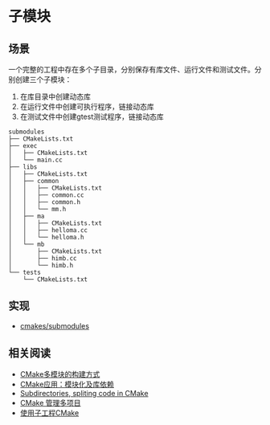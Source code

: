 
# 子模块

## 场景

一个完整的工程中存在多个子目录，分别保存有库文件、运行文件和测试文件。分别创建三个子模块：

1. 在库目录中创建动态库
2. 在运行文件中创建可执行程序，链接动态库
3. 在测试文件中创建gtest测试程序，链接动态库

```text
submodules
├── CMakeLists.txt
├── exec
│   ├── CMakeLists.txt
│   └── main.cc
├── libs
│   ├── CMakeLists.txt
│   ├── common
│   │   ├── CMakeLists.txt
│   │   ├── common.cc
│   │   ├── common.h
│   │   └── mm.h
│   ├── ma
│   │   ├── CMakeLists.txt
│   │   ├── helloma.cc
│   │   └── helloma.h
│   └── mb
│       ├── CMakeLists.txt
│       ├── himb.cc
│       └── himb.h
└── tests
    └── CMakeLists.txt
```

## 实现

* [cmakes/submodules](https://github.com/ZJDoc/VisionGuide/tree/master/cmakes/submodules)

## 相关阅读

* [CMake多模块的构建方式](https://www.leadroyal.cn/p/781/)
* [CMake应用：模块化及库依赖](https://zhuanlan.zhihu.com/p/373363335)
* [Subdirectories, spliting code in CMake](https://codeiter.com/en/posts/subdirectories-spliting-code-in-cmake)
* [CMake 管理多项目](https://zcteo.top/blog/CMake/002_CmakeMultiproject.html)
* [使用子工程CMake](https://sfumecjf.github.io/cmake-examples-Chinese/02-sub-projects/A-basic/)